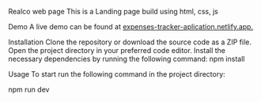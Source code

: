 Realco web page
This is a Landing page build using html, css, js

Demo
A live demo can be found at [expenses-tracker-aplication.netlify.app.](https://alexandravoloshyna.github.io/realco_web-page/)


Installation
Clone the repository or download the source code as a ZIP file.
Open the project directory in your preferred code editor.
Install the necessary dependencies by running the following command:
npm install

Usage
To start run the following command in the project directory:

npm run dev

